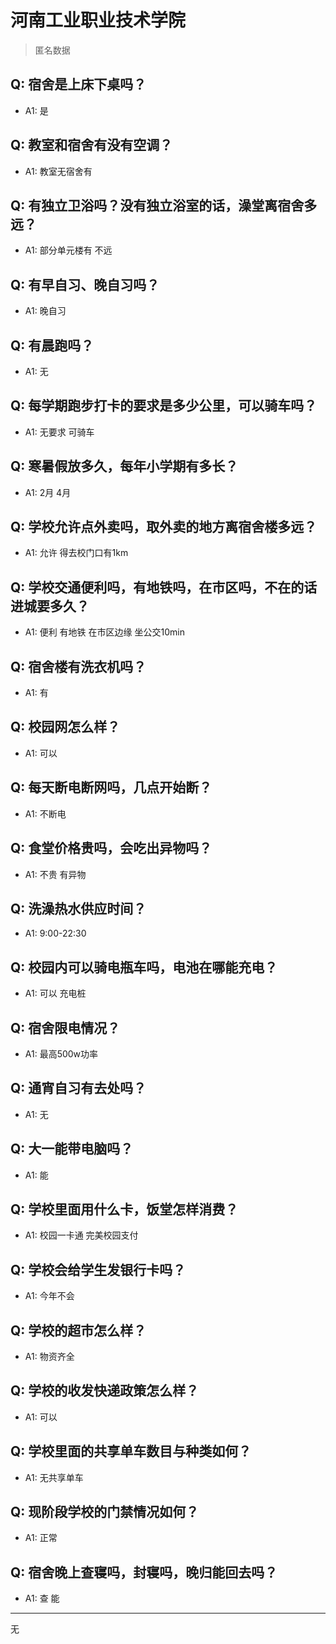 # 河南工业职业技术学院

> 匿名数据

## Q: 宿舍是上床下桌吗？

- A1: 是

## Q: 教室和宿舍有没有空调？

- A1: 教室无宿舍有

## Q: 有独立卫浴吗？没有独立浴室的话，澡堂离宿舍多远？

- A1: 部分单元楼有 不远

## Q: 有早自习、晚自习吗？

- A1: 晚自习

## Q: 有晨跑吗？

- A1: 无

## Q: 每学期跑步打卡的要求是多少公里，可以骑车吗？

- A1: 无要求 可骑车

## Q: 寒暑假放多久，每年小学期有多长？

- A1: 2月 4月

## Q: 学校允许点外卖吗，取外卖的地方离宿舍楼多远？

- A1: 允许 得去校门口有1km

## Q: 学校交通便利吗，有地铁吗，在市区吗，不在的话进城要多久？

- A1: 便利 有地铁 在市区边缘 坐公交10min

## Q: 宿舍楼有洗衣机吗？

- A1: 有

## Q: 校园网怎么样？

- A1: 可以

## Q: 每天断电断网吗，几点开始断？

- A1: 不断电

## Q: 食堂价格贵吗，会吃出异物吗？

- A1: 不贵 有异物

## Q: 洗澡热水供应时间？

- A1: 9:00-22:30

## Q: 校园内可以骑电瓶车吗，电池在哪能充电？

- A1: 可以 充电桩

## Q: 宿舍限电情况？

- A1: 最高500w功率

## Q: 通宵自习有去处吗？

- A1: 无

## Q: 大一能带电脑吗？

- A1: 能

## Q: 学校里面用什么卡，饭堂怎样消费？

- A1: 校园一卡通 完美校园支付

## Q: 学校会给学生发银行卡吗？

- A1: 今年不会

## Q: 学校的超市怎么样？

- A1: 物资齐全

## Q: 学校的收发快递政策怎么样？

- A1: 可以

## Q: 学校里面的共享单车数目与种类如何？

- A1: 无共享单车

## Q: 现阶段学校的门禁情况如何？

- A1: 正常

## Q: 宿舍晚上查寝吗，封寝吗，晚归能回去吗？

- A1: 查 能

***

无